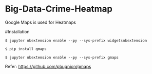 # Big-Data-Crime-Heatmap

Google Maps is used for Heatmaps

#Installation

`$ jupyter nbextension enable --py --sys-prefix widgetsnbextension`

`$ pip install gmaps`

`$ jupyter nbextension enable --py --sys-prefix gmaps`

Refer: https://github.com/pbugnion/gmaps